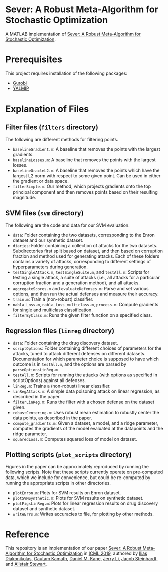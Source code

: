 # Sever: A Robust Meta-Algorithm for Stochastic Optimization
A MATLAB implementation of [Sever: A Robust Meta-Algorithm for Stochastic Optimization](https://arxiv.org/abs/1803.02815).

Prerequisites 
===
This project requires installation of the following packages:
* [Gurobi](http://www.gurobi.com/)
* [YALMIP](https://yalmip.github.io/)

Explanation of Files
===

Filter files (`filters` directory)
---
The following are different methods for filtering points.
* `baselineGradient.m`: A baseline that removes the points with the largest gradients.
* `baselineLosses.m`: A baseline that removes the points with the largest losses.
* `baselineOracleL2.m`: A baseline that removes the points which have the largest L2 norm with respect to some given point. Can be used in either the gradient or data space.
* `filterSimple.m`: Our method, which projects gradients onto the top principal component and then removes points based on their resulting magnitude.

SVM files (`svm` directory)
---
The following are the code and data for our SVM evaluation.
* `data`: Folder containing the two datasets, corresponding to the Enron dataset and our synthetic dataset.
* `diaries`: Folder containing a collection of attacks for the two datasets. Subdirectories first split based on dataset, and then based on corruption fraction and method used for generating attacks. Each of these folders contains a variety of attacks, corresponding to different settings of hyperparameters during generation.
* `testSingleAttack.m`, `testSingleSuite.m`, and `testAll.m`: Scripts for testing a single attack, a suite of attacks (i.e., all attacks for a particular corruption fraction and a generation method), and all attacks. 
* `aggregateScores.m` and `evaluateDefenses.m`: Parse and set various options, and then run the actual defenses and measure their accuracy.
* `train.m`: Train a (non-robust) classifier.
* `nabla_Loss.m`, `nabla_Loss_multiclass.m`, `process.m`: Compute gradients for single and multiclass classification. 
* `filterByClass.m`: Runs the given filter function on a specified class.

Regression files (`linreg` directory)
---
* `data`: Folder containing the drug discovery dataset.
* `scriptOptions`: Folder containing different choices of parameters for the attacks, tuned to attack different defenses on different datasets. Documentation for which parameter choice is supposed to have which outcome is in `testAll.m`, and the options are parsed by `parseOptionsLinReg.m`
* `testAll.m`: Scripts for running the attacks (with options as specified in scriptOptions) against all defenses.
* `linReg.m`: Trains a (non-robust) linear classifier.
* `linRegAttack.m`: A simple data poisoning attack on linear regression, as described in the paper.
* `filterLinReg.m`: Runs the filter with a chosen defense on the dataset given.
* `robustCentering.m`: Uses robust mean estimation to robustly center the data points, as described in the paper.
* `compute_gradients.m`: Given a dataset, a model, and a ridge parameter, computes the gradients of the model evaluated at the datapoints and the ridge parameter.
* `squaredLoss.m`: Computes squared loss of model on dataset.

Plotting scripts (`plot_scripts` directory)
---
Figures in the paper can be approximately reproduced by running the following scripts. Note that these scripts currently operate on pre-computed data, which we include for convenience, but could be re-computed by running the appropriate scripts in other directories.
* `plotEnron.m`: Plots for SVM results on Enron dataset.
* `plotSVMSynthetic.m`: Plots for SVM results on synthetic dataset.
* `plotFigsLinReg.m`: Plots for linear regression results on drug discovery dataset and synthetic dataset.
* `writeErrs.m`: Writes accuracies to file, for plotting by other methods.

Reference
===
This repository is an implementation of our paper [Sever: A Robust Meta-Algorithm for Stochastic Optimization](https://arxiv.org/abs/1803.02815) in [ICML 2019](https://icml.cc/Conferences/2019), authored by [Ilias Diakonikolas](http://www.iliasdiakonikolas.org/), [Gautam Kamath](http://www.gautamkamath.com/), [Daniel M. Kane](https://cseweb.ucsd.edu/~dakane/), [Jerry Li](http://www.mit.edu/~jerryzli/), [Jacob Steinhardt](https://cs.stanford.edu/~jsteinhardt/), and [Alistair Stewart](http://www.alistair-stewart.com/).
